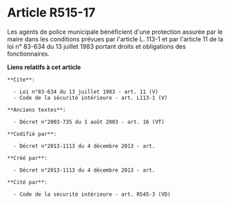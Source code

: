 # Article R515-17

Les agents de police municipale bénéficient d'une protection assurée par le maire dans les conditions prévues par l'article
L. 113-1 et par l'article 11 de la loi n° 83-634 du 13 juillet 1983 portant droits et obligations des fonctionnaires.

**Liens relatifs à cet article**

	**Cite**:

	  - Loi n°83-634 du 13 juillet 1983 - art. 11 (V)
	  - Code de la sécurité intérieure - art. L113-1 (V)

	**Anciens textes**:

	  - Décret n°2003-735 du 1 août 2003 - art. 16 (VT)

	**Codifié par**:

	  - Décret n°2013-1113 du 4 décembre 2013 - art.

	**Créé par**:

	  - Décret n°2013-1113 du 4 décembre 2013 - art.

	**Cité par**:

	  - Code de la sécurité intérieure - art. R545-3 (VD)
